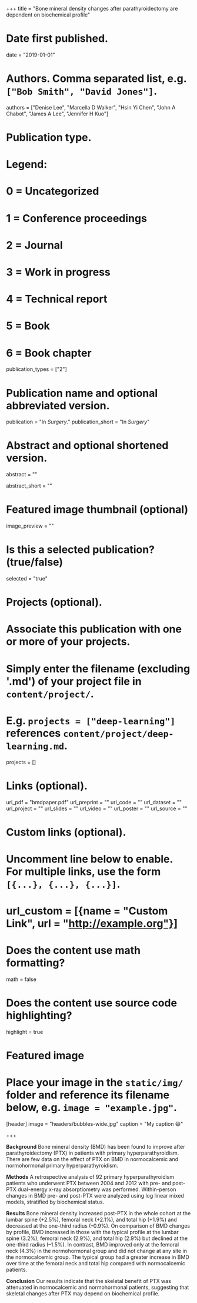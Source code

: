 +++
title = "Bone mineral density changes after parathyroidectomy are dependent on biochemical profile"

# Date first published.
date = "2019-01-01"

# Authors. Comma separated list, e.g. `["Bob Smith", "David Jones"]`.
authors = ["Denise Lee", "Marcella D Walker", "Hsin Yi Chen", "John A Chabot", "James A Lee", "Jennifer H Kuo"]

# Publication type.
# Legend:
# 0 = Uncategorized
# 1 = Conference proceedings
# 2 = Journal
# 3 = Work in progress
# 4 = Technical report
# 5 = Book
# 6 = Book chapter
publication_types = ["2"]

# Publication name and optional abbreviated version.
publication = "In *Surgery*."
publication_short = "In *Surgery*"

# Abstract and optional shortened version.
abstract = ""

abstract_short = ""

# Featured image thumbnail (optional)
image_preview = ""

# Is this a selected publication? (true/false)
selected = "true"

# Projects (optional).
#   Associate this publication with one or more of your projects.
#   Simply enter the filename (excluding '.md') of your project file in `content/project/`.
#   E.g. `projects = ["deep-learning"]` references `content/project/deep-learning.md`.
projects = []

# Links (optional).
url_pdf = "bmdpaper.pdf"
url_preprint = ""
url_code = ""
url_dataset = ""
url_project = ""
url_slides = ""
url_video = ""
url_poster = ""
url_source = ""

# Custom links (optional).
#   Uncomment line below to enable. For multiple links, use the form `[{...}, {...}, {...}]`.
# url_custom = [{name = "Custom Link", url = "http://example.org"}]

# Does the content use math formatting?
math = false

# Does the content use source code highlighting?
highlight = true

# Featured image
# Place your image in the `static/img/` folder and reference its filename below, e.g. `image = "example.jpg"`.
[header]
image = "headers/bubbles-wide.jpg"
caption = "My caption 😄"

+++

**Background**
Bone mineral density (BMD) has been found to improve after parathyroidectomy (PTX) in patients with primary hyperparathyroidism. There are few data on the effect of PTX on BMD in normocalcemic and normohormonal primary hyperparathyroidism.

**Methods**
A retrospective analysis of 92 primary hyperparathyroidism patients who underwent PTX between 2004 and 2012 with pre- and post-PTX dual-energy x-ray absorptiometry was performed. Within-person changes in BMD pre- and post-PTX were analyzed using log linear mixed models, stratified by biochemical status.

**Results**
Bone mineral density increased post-PTX in the whole cohort at the lumbar spine (+2.5%), femoral neck (+2.1%), and total hip (+1.9%) and decreased at the one-third radius (–0.9%). On comparison of BMD changes by profile, BMD increased in those with the typical profile at the lumbar spine (3.2%), femoral neck (2.9%), and total hip (2.9%) but declined at the one-third radius (–1.5%). In contrast, BMD improved only at the femoral neck (4.3%) in the normohormonal group and did not change at any site in the normocalcemic group. The typical group had a greater increase in BMD over time at the femoral neck and total hip compared with normocalcemic patients.

**Conclusion**
Our results indicate that the skeletal benefit of PTX was attenuated in normocalcemic and normohormonal patients, suggesting that skeletal changes after PTX may depend on biochemical profile.
